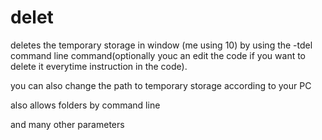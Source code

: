 # delet
deletes the temporary storage in window (me using 10) by using the -tdel command line command(optionally youc an edit the code if you want to delete it everytime instruction in the code).

you can also change the path to temporary storage according to your PC

also allows folders by command line

and many other parameters
